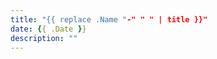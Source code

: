 ```yaml
---
title: "{{ replace .Name "-" " " | title }}"
date: {{ .Date }}
description: ""
---
```


<!--more-->

